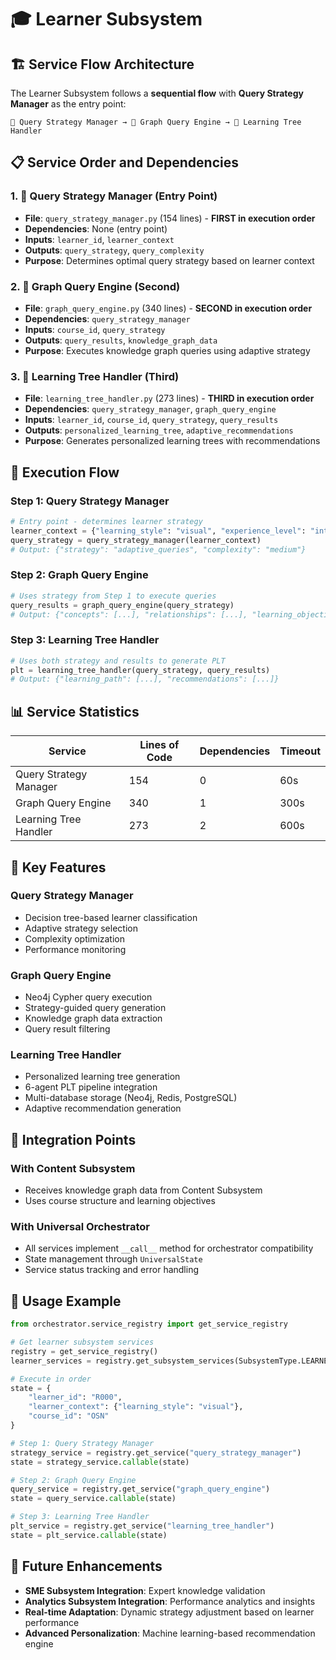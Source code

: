 # 🎓 Learner Subsystem

## 🏗️ **Service Flow Architecture**

The Learner Subsystem follows a **sequential flow** with **Query Strategy Manager** as the entry point:

```
🥇 Query Strategy Manager → 🥈 Graph Query Engine → 🥉 Learning Tree Handler
```

## 📋 **Service Order and Dependencies**

### **1. 🥇 Query Strategy Manager** (Entry Point)
- **File**: `query_strategy_manager.py` (154 lines) - **FIRST in execution order**
- **Dependencies**: None (entry point)
- **Inputs**: `learner_id`, `learner_context`
- **Outputs**: `query_strategy`, `query_complexity`
- **Purpose**: Determines optimal query strategy based on learner context

### **2. 🥈 Graph Query Engine** (Second)
- **File**: `graph_query_engine.py` (340 lines) - **SECOND in execution order**
- **Dependencies**: `query_strategy_manager`
- **Inputs**: `course_id`, `query_strategy`
- **Outputs**: `query_results`, `knowledge_graph_data`
- **Purpose**: Executes knowledge graph queries using adaptive strategy

### **3. 🥉 Learning Tree Handler** (Third)
- **File**: `learning_tree_handler.py` (273 lines) - **THIRD in execution order**
- **Dependencies**: `query_strategy_manager`, `graph_query_engine`
- **Inputs**: `learner_id`, `course_id`, `query_strategy`, `query_results`
- **Outputs**: `personalized_learning_tree`, `adaptive_recommendations`
- **Purpose**: Generates personalized learning trees with recommendations

## 🔄 **Execution Flow**

### **Step 1: Query Strategy Manager**
```python
# Entry point - determines learner strategy
learner_context = {"learning_style": "visual", "experience_level": "intermediate"}
query_strategy = query_strategy_manager(learner_context)
# Output: {"strategy": "adaptive_queries", "complexity": "medium"}
```

### **Step 2: Graph Query Engine**
```python
# Uses strategy from Step 1 to execute queries
query_results = graph_query_engine(query_strategy)
# Output: {"concepts": [...], "relationships": [...], "learning_objectives": [...]}
```

### **Step 3: Learning Tree Handler**
```python
# Uses both strategy and results to generate PLT
plt = learning_tree_handler(query_strategy, query_results)
# Output: {"learning_path": [...], "recommendations": [...]}
```

## 📊 **Service Statistics**

| Service | Lines of Code | Dependencies | Timeout |
|---------|---------------|--------------|---------|
| Query Strategy Manager | 154 | 0 | 60s |
| Graph Query Engine | 340 | 1 | 300s |
| Learning Tree Handler | 273 | 2 | 600s |

## 🎯 **Key Features**

### **Query Strategy Manager**
- Decision tree-based learner classification
- Adaptive strategy selection
- Complexity optimization
- Performance monitoring

### **Graph Query Engine**
- Neo4j Cypher query execution
- Strategy-guided query generation
- Knowledge graph data extraction
- Query result filtering

### **Learning Tree Handler**
- Personalized learning tree generation
- 6-agent PLT pipeline integration
- Multi-database storage (Neo4j, Redis, PostgreSQL)
- Adaptive recommendation generation

## 🔧 **Integration Points**

### **With Content Subsystem**
- Receives knowledge graph data from Content Subsystem
- Uses course structure and learning objectives

### **With Universal Orchestrator**
- All services implement `__call__` method for orchestrator compatibility
- State management through `UniversalState`
- Service status tracking and error handling

## 📝 **Usage Example**

```python
from orchestrator.service_registry import get_service_registry

# Get learner subsystem services
registry = get_service_registry()
learner_services = registry.get_subsystem_services(SubsystemType.LEARNER)

# Execute in order
state = {
    "learner_id": "R000",
    "learner_context": {"learning_style": "visual"},
    "course_id": "OSN"
}

# Step 1: Query Strategy Manager
strategy_service = registry.get_service("query_strategy_manager")
state = strategy_service.callable(state)

# Step 2: Graph Query Engine
query_service = registry.get_service("graph_query_engine")
state = query_service.callable(state)

# Step 3: Learning Tree Handler
plt_service = registry.get_service("learning_tree_handler")
state = plt_service.callable(state)
```

## 🚀 **Future Enhancements**

- **SME Subsystem Integration**: Expert knowledge validation
- **Analytics Subsystem Integration**: Performance analytics and insights
- **Real-time Adaptation**: Dynamic strategy adjustment based on learner performance
- **Advanced Personalization**: Machine learning-based recommendation engine 